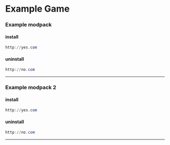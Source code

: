# Example Game
### Example modpack
#### install
```ps1
http://yes.com
```
#### uninstall
```ps1
http://no.com
```
---
### Example modpack 2
#### install
```ps1
http://yes.com
```
#### uninstall
```ps1
http://no.com
```
---